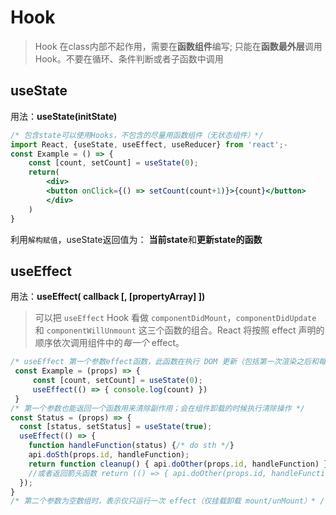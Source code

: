 # Hook

> Hook 在class内部不起作用，需要在**函数组件**编写;
> 只能在**函数最外层**调用 Hook。不要在循环、条件判断或者子函数中调用

## useState

用法：**useState(initState)**

```jsx
/* 包含state可以使用Hooks，不包含的尽量用函数组件（无状态组件）*/
import React, {useState, useEffect, useReducer} from 'react';-
const Example = () => {
    const [count, setCount] = useState(0);
    return(
        <div>
        <button onClick={() => setCount(count+1)}>{count}</button>
        </div>
    )
}
```

利用`解构赋值`，useState返回值为： **当前state**和**更新state的函数**

## useEffect

用法：**useEffect( callback [, [propertyArray] ])**

> 可以把 `useEffect` Hook 看做 `componentDidMount`，`componentDidUpdate` 和 `componentWillUnmount` 这三个函数的组合。React 将按照 effect 声明的顺序依次调用组件中的*每一个* effect。

```jsx
/* useEffect 第一个参数effect函数，此函数在执行 DOM 更新（包括第一次渲染之后和每次更新 即mount/update）之后会被调用；*/
 const Example = (props) => {
     const [count, setCount] = useState(0);
     useEffect(() => { console.log(count) })
 }
/* 第一个参数也能返回一个函数用来清除副作用；会在组件卸载的时候执行清除操作 */
const Status = (props) => {
  const [status, setStatus] = useState(true);
  useEffect(() => {
    function handleFunction(status) {/* do sth */}
    api.doSth(props.id, handleFunction);
    return function cleanup() { api.doOther(props.id, handleFunction) }
    //或者返回箭头函数 return (() => { api.doOther(props.id, handleFunction) })
  });
}
/* 第二个参数为空数组时，表示仅只运行一次 effect（仅挂载卸载 mount/unMount）* /
 
```